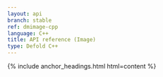 ```yaml
---
layout: api
branch: stable
ref: dmimage-cpp
language: C++
title: API reference (Image)
type: Defold C++
---
```

{% include anchor_headings.html html=content %}